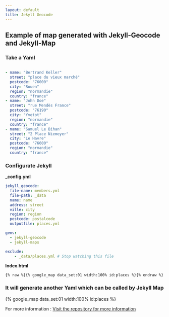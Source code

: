 ```yaml
---
layout: default
title: Jekyll Geocode
---
```


## Example of map generated with Jekyll-Geocode and Jekyll-Map

### Take a Yaml

```yaml

- name: "Bertrand Keller"
  street: "place du vieux marché"
  postcode: "76000"
  city: "Rouen"
  region: "normandie"
  country: "france" 
- name: "John Doe"
  street: "rue Mendès France"
  postcode: "76190"
  city: "Yvetot" 
  region: "normandie"
  country: "france"  
- name: "Samuel Le Bihan"
  street: "2 Place Niemeyer" 
  city: "Le Havre"
  postcode: "76600"
  region: "normandie"
  country: "france"
```

### Configurate Jekyll

**_config.yml**

```yaml
jekyll_geocode:
  file-name: members.yml
  file-path: _data
  name: name
  address: street
  ville: city
  region: region
  postcode: postalcode
  outputfile: places.yml

gems:
  - jekyll-geocode
  - jekyll-maps

exclude:
    - _data/places.yml # Stop watching this file
```

**Index.html**

```
{% raw %}{% google_map data_set:01 width:100% id:places %}{% endraw %}
```

### It will generate another Yaml which can be called by Jekyll Map

{% google_map data_set:01 width:100% id:places %}

For more information : <a href="https://github.com/bertrandkeller/jekyll-geocode">Visit the repository for more information</a>
